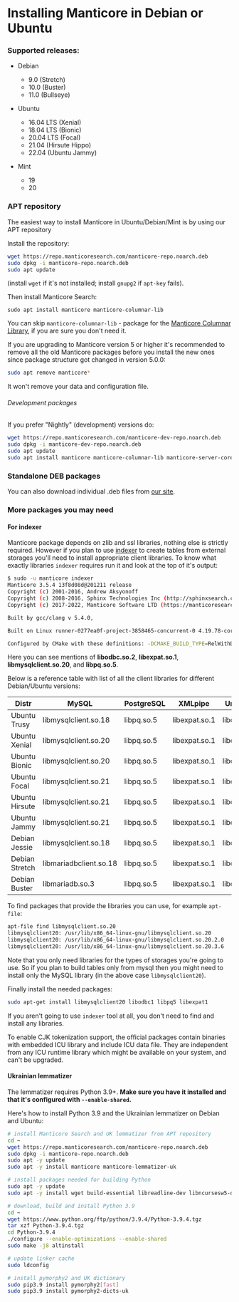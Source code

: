 # Installing Manticore in Debian or Ubuntu

### Supported releases:

* Debian
  * 9.0 (Stretch)
  * 10.0 (Buster)
  * 11.0 (Bullseye)

* Ubuntu
  * 16.04 LTS (Xenial)
  * 18.04 LTS (Bionic)
  * 20.04 LTS (Focal)
  * 21.04 (Hirsute Hippo)
  * 22.04 (Ubuntu Jammy)

* Mint
  * 19
  * 20

### APT repository
The easiest way to install Manticore in Ubuntu/Debian/Mint is by using our APT repository

Install the repository:
```bash
wget https://repo.manticoresearch.com/manticore-repo.noarch.deb
sudo dpkg -i manticore-repo.noarch.deb
sudo apt update
```
(install `wget` if it's not installed; install `gnupg2` if `apt-key` fails).

Then install Manticore Search:
```
sudo apt install manticore manticore-columnar-lib
```

You can skip `manticore-columnar-lib` - package for the [Manticore Columnar Library](https://github.com/manticoresoftware/columnar), if you are sure you don't need it.

If you are upgrading to Manticore version 5 or higher it's recommended to remove all the old Manticore packages before you install the new ones since package structure got changed in version 5.0.0:

```bash
sudo apt remove manticore*
```

It won't remove your data and configuration file.

###### Development packages
If you prefer "Nightly" (development) versions do:
```bash
wget https://repo.manticoresearch.com/manticore-dev-repo.noarch.deb
sudo dpkg -i manticore-dev-repo.noarch.deb
sudo apt update
sudo apt install manticore manticore-columnar-lib manticore-server-core-dbgsym manticore-tools-dbgsym manticore-columnar-lib-dbgsym
```

### Standalone DEB packages
You can also download individual .deb files from [our site](https://manticoresearch.com/install/).

### More packages you may need
#### For indexer
Manticore package depends on zlib and ssl libraries, nothing else is strictly required. However if you plan to use [indexer](../Adding_data_from_external_storages/Plain_tables_creation.md#Indexer-tool) to create tables from external storages you'll need to install appropriate client libraries. To know what exactly libraries `indexer` requires run it and look at the top of it's output:

```bash
$ sudo -u manticore indexer
Manticore 3.5.4 13f8d08d@201211 release
Copyright (c) 2001-2016, Andrew Aksyonoff
Copyright (c) 2008-2016, Sphinx Technologies Inc (http://sphinxsearch.com)
Copyright (c) 2017-2022, Manticore Software LTD (https://manticoresearch.com)

Built by gcc/clang v 5.4.0,

Built on Linux runner-0277ea0f-project-3858465-concurrent-0 4.19.78-coreos #1 SMP Mon Oct 14 22:56:39 -00 2019 x86_64 x86_64 x86_64 GNU/Linux

Configured by CMake with these definitions: -DCMAKE_BUILD_TYPE=RelWithDebInfo -DDISTR_BUILD=xenial -DUSE_SSL=ON -DDL_UNIXODBC=1 -DUNIXODBC_LIB=libodbc.so.2 -DDL_EXPAT=1 -DEXPAT_LIB=libexpat.so.1 -DUSE_LIBICONV=1 -DDL_MYSQL=1 -DMYSQL_LIB=libmysqlclient.so.20 -DDL_PGSQL=1 -DPGSQL_LIB=libpq.so.5 -DLOCALDATADIR=/var/data -DFULL_SHARE_DIR=/usr/share/manticore -DUSE_ICU=1 -DUSE_BISON=ON -DUSE_FLEX=ON -DUSE_SYSLOG=1 -DWITH_EXPAT=1 -DWITH_ICONV=ON -DWITH_MYSQL=1 -DWITH_ODBC=ON -DWITH_POSTGRESQL=1 -DWITH_RE2=1 -DWITH_STEMMER=1 -DWITH_ZLIB=ON -DGALERA_SOVERSION=31 -DSYSCONFDIR=/etc/manticoresearch
```

Here you can see mentions of **libodbc.so.2**, **libexpat.so.1**, **libmysqlclient.so.20**, and **libpq.so.5**.

Below is a reference table with list of all the client libraries for different Debian/Ubuntu versions:

| Distr | MySQL | PostgreSQL | XMLpipe | UnixODBC |
| - | - | - | - | - |
|  Ubuntu Trusy  |  libmysqlclient.so.18   |  libpq.so.5  | libexpat.so.1 |  libodbc.so.1 |
|  Ubuntu Xenial  |  libmysqlclient.so.20   |  libpq.so.5  | libexpat.so.1 |  libodbc.so.2 |
|  Ubuntu Bionic  |  libmysqlclient.so.20   |  libpq.so.5  | libexpat.so.1 |  libodbc.so.2 |
|  Ubuntu Focal  |  libmysqlclient.so.21   |  libpq.so.5  | libexpat.so.1 |  libodbc.so.2 |
|  Ubuntu Hirsute  |  libmysqlclient.so.21   |  libpq.so.5  | libexpat.so.1 |  libodbc.so.2 |
|  Ubuntu Jammy  |  libmysqlclient.so.21   |  libpq.so.5  | libexpat.so.1 |  libodbc.so.2 |
|  Debian Jessie  | libmysqlclient.so.18    |  libpq.so.5  | libexpat.so.1 |  libodbc.so.2 |
|  Debian Stretch  | libmariadbclient.so.18 |  libpq.so.5  | libexpat.so.1 |  libodbc.so.2 |
|  Debian Buster  |  libmariadb.so.3        |  libpq.so.5  | libexpat.so.1 |  libodbc.so.2 |

To find packages that provide the libraries you can use, for example `apt-file`:

```bash
apt-file find libmysqlclient.so.20
libmysqlclient20: /usr/lib/x86_64-linux-gnu/libmysqlclient.so.20
libmysqlclient20: /usr/lib/x86_64-linux-gnu/libmysqlclient.so.20.2.0
libmysqlclient20: /usr/lib/x86_64-linux-gnu/libmysqlclient.so.20.3.6
```

Note that you only need libraries for the types of storages you're going to use. So if you plan to build tables only from mysql then you might need to install only the MySQL library (in the above case `libmysqlclient20`).

Finally install the needed packages:

```bash
sudo apt-get install libmysqlclient20 libodbc1 libpq5 libexpat1
```

If you aren't going to use `indexer` tool at all, you don't need to find and install any libraries.

To enable CJK tokenization support, the official packages contain binaries with embedded ICU library and include ICU data file. They are independent from any ICU runtime library which might be available on your system, and can't be upgraded.

#### Ukrainian lemmatizer
The lemmatizer requires Python 3.9+. **Make sure you have it installed and that it's configured with `--enable-shared`.**

Here's how to install Python 3.9 and the Ukrainian lemmatizer on Debian and Ubuntu:

```bash
# install Manticore Search and UK lemmatizer from APT repository
cd ~
wget https://repo.manticoresearch.com/manticore-repo.noarch.deb
sudo dpkg -i manticore-repo.noarch.deb
sudo apt -y update
sudo apt -y install manticore manticore-lemmatizer-uk

# install packages needed for building Python
sudo apt -y update
sudo apt -y install wget build-essential libreadline-dev libncursesw5-dev libssl-dev libsqlite3-dev tk-dev libgdbm-dev libc6-dev libbz2-dev libffi-dev zlib1g-dev

# download, build and install Python 3.9
cd ~
wget https://www.python.org/ftp/python/3.9.4/Python-3.9.4.tgz
tar xzf Python-3.9.4.tgz
cd Python-3.9.4
./configure --enable-optimizations --enable-shared
sudo make -j8 altinstall

# update linker cache
sudo ldconfig

# install pymorphy2 and UK dictionary
sudo pip3.9 install pymorphy2[fast]
sudo pip3.9 install pymorphy2-dicts-uk
```
